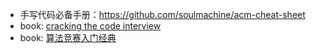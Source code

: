 - 手写代码必备手册：https://github.com/soulmachine/acm-cheat-sheet
- book: [cracking the code interview](http://book.douban.com/subject/10436668/)
- book: [算法竞赛入门经典](http://book.douban.com/subject/4138920/)
